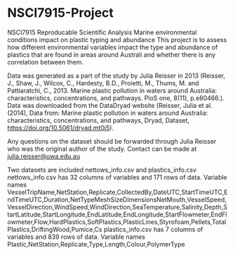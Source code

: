# NSCI7915-Project
NSCI7915 Reproducable Scientific Analysis
Marine environmental conditions impact on plastic typing and abundance
This project is to assess how different environmental variables impact the type and abundance of plastics that are found in areas around Australi and whether there is any correlation between them.

Data was generated as a part of the study by Julia Reisser in 2013 (Reisser, J., Shaw, J., Wilcox, C., Hardesty, B.D., Proietti, M., Thums, M. and Pattiaratchi, C., 2013. Marine plastic pollution in waters around Australia: characteristics, concentrations, and pathways. PloS one, 8(11), p.e80466.). Data was downloaded from the DataDryad website (Reisser, Julia et al. (2014), Data from: Marine plastic pollution in waters around Australia: characteristics, concentrations, and pathways, Dryad, Dataset, https://doi.org/10.5061/dryad.mt0j5).

Any questions on the dataset should be forwarded through Julia Reisser who was the original author of the study. Contact can be made at julia.reisser@uwa.edu.au

Two datasets are included nettows_info.csv and plastics_info.csv
nettows_info.csv has 32 columns of variables and 171 rows of data. Variable names VesselTripName,NetStation,Replicate,CollectedBy,DateUTC,StartTimeUTC,EndTimeUTC,Duration,NetTypeMeshSizeDimensionsNetMouth,VesselSpeed,VesselDirection,WindSpeed,WindDirection,SeaTemperature,Salinity,Depth,StartLatitude,StartLongitude,EndLatitude,EndLongitude,StartFlowmeter,EndFlowmeter,Flow,HardPlastics,SoftPlastics,PlasticLines,Styrofoam,Pellets,TotalPlastics,DriftingWood,Pumice,Cs
plastics_info.csv has 7 columns of variables and 839 rows of data. Variable names Plastic,NetStation,Replicate,Type,Length,Colour,PolymerType
